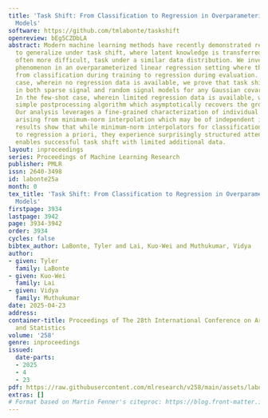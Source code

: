 ```yaml
---
title: 'Task Shift: From Classification to Regression in Overparameterized Linear
  Models'
software: https://github.com/tmlabonte/taskshift
openreview: bEg5CZDbLA
abstract: Modern machine learning methods have recently demonstrated remarkable capability
  to generalize under task shift, where latent knowledge is transferred to a different,
  often more difficult, task under a similar data distribution. We investigate this
  phenomenon in an overparameterized linear regression setting where the task shifts
  from classification during training to regression during evaluation. In the zero-shot
  case, wherein no regression data is available, we prove that task shift is impossible
  in both sparse signal and random signal models for any Gaussian covariate distribution.
  In the few-shot case, wherein limited regression data is available, we propose a
  simple postprocessing algorithm which asymptotically recovers the ground-truth predictor.
  Our analysis leverages a fine-grained characterization of individual parameters
  arising from minimum-norm interpolation which may be of independent interest. Our
  results show that while minimum-norm interpolators for classification cannot transfer
  to regression a priori, they experience surprisingly structured attenuation which
  enables successful task shift with limited additional data.
layout: inproceedings
series: Proceedings of Machine Learning Research
publisher: PMLR
issn: 2640-3498
id: labonte25a
month: 0
tex_title: 'Task Shift: From Classification to Regression in Overparameterized Linear
  Models'
firstpage: 3934
lastpage: 3942
page: 3934-3942
order: 3934
cycles: false
bibtex_author: LaBonte, Tyler and Lai, Kuo-Wei and Muthukumar, Vidya
author:
- given: Tyler
  family: LaBonte
- given: Kuo-Wei
  family: Lai
- given: Vidya
  family: Muthukumar
date: 2025-04-23
address:
container-title: Proceedings of The 28th International Conference on Artificial Intelligence
  and Statistics
volume: '258'
genre: inproceedings
issued:
  date-parts:
  - 2025
  - 4
  - 23
pdf: https://raw.githubusercontent.com/mlresearch/v258/main/assets/labonte25a/labonte25a.pdf
extras: []
# Format based on Martin Fenner's citeproc: https://blog.front-matter.io/posts/citeproc-yaml-for-bibliographies/
---
```


